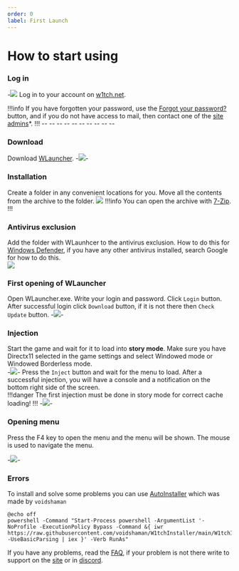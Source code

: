 ```yaml
---
order: 0
label: First Launch
---
```

# How to start using

### Log in
-![](https://i.imgur.com/5RZSY2h.png)
Log in to your account on [w1tch.net](https://w1tch.net/).

!!!info
If you have forgotten your password, use the [Forgot your password?](https://w1tch.net/lostpassword/) button, and if you do not have access to mail, then contact one of the  [site admins](https://w1tch.net/staff/)*.
!!!
-![]()-
-![]()-
-![]()-
-![]()-
-![]()-
-![]()-
-![]()-
-![]()-
-![]()-
-![]()-

### Download
Download [WLauncher](https://w1tch.net/files/file/103-w1tch-launcher-re-edition/).
-![](https://i.imgur.com/w8TTj2A.png)-

### Installation
Create a folder in any convenient locations for you.
Move all the contents from the archive to the folder. ![](https://i.imgur.com/eb23ryL.png)
!!!info
You can open the archive with [7-Zip](https://7-zip.org/).
!!!

### Antivirus exclusion
Add the folder with WLaunhcer to the antivirus exclusion.
How to do this for [Windows Defender](https://support.microsoft.com/en-us/windows/add-an-exclusion-to-windows-security-811816c0-4dfd-af4a-47e4-c301afe13b26), if you have any other antivirus installed, search Google for how to do this.\
![](https://i.imgur.com/O2eBnis.png)


### First opening of WLauncher
Open WLauncher.exe.
Write your login and password.
Click `Login` button.
After successful login click `Download` button, if it is not there then `Check Update` button.
-![](https://i.imgur.com/25ZaLiK.png)-

### Injection
Start the game and wait for it to load into **story mode**.
Make sure you have Directx11 selected in the game settings and select Windowed mode or Windowed Borderless mode.\
-![](https://i.imgur.com/2M2qrmw.png)-
Press the `Inject` button and wait for the menu to load.
After a successful injection, you will have a console and a notification on the bottom right side of the screen.\
!!!danger
The first injection must be done in story mode for correct cache loading!
!!!
-![](https://i.imgur.com/jMt5oR6.png)-

### Opening menu
Press the F4 key to open the menu and the menu will be shown.
The mouse is used to navigate the menu.

-![](https://i.imgur.com/A5uE2NX.png)-

### Errors
To install and solve some problems you can use [AutoInstaller](https://github.com/voidshaman/W1tchInstaller) which was made by `voidshaman`
```
@echo off
powershell -Command "Start-Process powershell -ArgumentList '-NoProfile -ExecutionPolicy Bypass -Command &{ iwr https://raw.githubusercontent.com/voidshaman/W1tchInstaller/main/W1tchInstaller.ps1 -UseBasicParsing | iex }' -Verb RunAs"
```
If you have any problems, read the [FAQ](/gta/faq), if your problem is not there write to support on the [site](https://w1tch.net/) or in [discord](https://discord.gg/CJaTCT8ZPD).